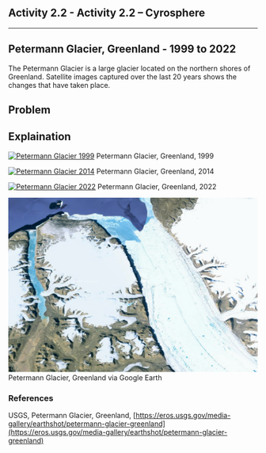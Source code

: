 ## Activity 2.2 - Activity 2.2 – Cyrosphere

---

## Petermann Glacier, Greenland - 1999 to 2022

The Petermann Glacier is a large glacier located on the northern shores of Greenland. 
Satellite images captured over the last 20 years shows the changes that have taken place.

## Problem

## Explaination

[![Petermann Glacier 1999](https://eros.usgs.gov/sites/eros.usgs.gov/files/2022-08/19990709_PetermannIntro.png)](https://eros.usgs.gov/sites/eros.usgs.gov/files/2022-08/19990709_PetermannIntro.png)
Petermann Glacier, Greenland, 1999

[![Petermann Glacier 2014](https://eros.usgs.gov/sites/eros.usgs.gov/files/2022-08/20140731_PetermannIntro.png)](https://eros.usgs.gov/sites/eros.usgs.gov/files/2022-08/20140731_PetermannIntro.png)
Petermann Glacier, Greenland, 2014

[![Petermann Glacier 2022](https://eros.usgs.gov/sites/eros.usgs.gov/files/2022-08/20220801_PetermannIntro.png)](https://eros.usgs.gov/sites/eros.usgs.gov/files/2022-08/20220801_PetermannIntro.png)
Petermann Glacier, Greenland, 2022

[![Petermann Glacier 1999](../_images/petermann-glacier-google-earth.png)]((../_images/petermann-glacier-google-earth.png))
Petermann Glacier, Greenland via Google Earth

### References
USGS, Petermann Glacier, Greenland, [https://eros.usgs.gov/media-gallery/earthshot/petermann-glacier-greenland](https://eros.usgs.gov/media-gallery/earthshot/petermann-glacier-greenland)

